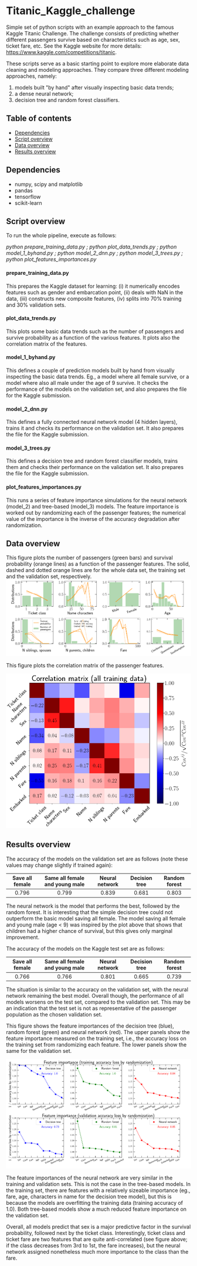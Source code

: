 # Titanic_Kaggle_challenge

Simple set of python scripts with an example approach to the famous Kaggle Titanic Challenge. The challenge consists of predicting whether different passengers survive based on characteristics such as age, sex, ticket fare, etc. See the Kaggle website for more details: https://www.kaggle.com/competitions/titanic.

These scripts serve as a basic starting point to explore more elaborate data cleaning and modeling approaches. They compare three different modeling approaches, namely: 

1. models built "by hand" after visually inspecting basic data trends; 
2. a dense neural network;
3. decision tree and random forest classifiers.

## Table of contents
- [Dependencies](#dependencies)
- [Script overview](#script-overview)
- [Data overview](#data-overview)
- [Results overview](#results-overview)

## Dependencies

- numpy, scipy and matplotlib
- pandas
- tensorflow
- scikit-learn

## Script overview

To run the whole pipeline, execute as follows:

*python prepare_training_data.py ; python plot_data_trends.py ; python model_1_byhand.py ; python model_2_dnn.py ; python model_3_trees.py ; python plot_features_importances.py*

#### prepare_training_data.py
This prepares the Kaggle dataset for learning: (i) it numerically encodes features such as gender and embarcation point, (ii) deals with NaN in the data, (iii) constructs new composite features, (iv) splits into 70% training and 30% validation sets.

#### plot_data_trends.py
This plots some basic data trends such as the number of passengers and survive probability as a function of the various features. It plots also the correlation matrix of the features.

#### model_1_byhand.py
This defines a couple of prediction models built by hand from visually inspecting the basic data trends. Eg., a model where all female survive, or a model where also all male under the age of 9 survive. It checks the performance of the models on the validation set, and also prepares the file for the Kaggle submission.

#### model_2_dnn.py
This defines a fully connected neural network model (4 hidden layers), trains it and checks its performance on the validation set. It also prepares the file for the Kaggle submission.

#### model_3_trees.py
This defines a decision tree and random forest classifier models, trains them and checks their performance on the validation set. It also prepares the file for the Kaggle submission.

#### plot_features_importances.py
This runs a series of feature importance simulations for the neural network (model_2) and tree-based (model_3) models. The feature importance is worked out by randomizing each of the passenger features; the numerical value of the importance is the inverse of the accuracy degradation after randomization.

## Data overview

This figure plots the number of passengers (green bars) and survival probability (orange lines) as a function of the passenger features. The solid, dashed and dotted orange lines are for the whole data set, the training set and the validation set, respectively.
![](./fig_store/fig_data_trends_distributions.png)

This figure plots the correlation matrix of the passenger features.

![](./fig_store/fig_data_trends_covariance.png)

## Results overview

The accuracy of the models on the validation set are as follows (note these values may change slightly if trained again):

| Save all female | Same all female and young male | Neural network | Decision tree | Random forest|
| :-------------: | :----------------------------: | :------------: | :-----------: | :----------: |
|      0.796      |              0.799             |      0.839     |     0.681     |     0.803    |  

The neural network is the model that performs the best, followed by the random forest. It is interesting that the simple decision tree could not outperform the basic model saving all female. The model saving all female and young male (age < 9) was inspired by the plot above that shows that children had a higher chance of survival, but this gives only marginal improvement.

The accuracy of the models on the Kaggle test set are as follows:

| Save all female | Same all female and young male | Neural network | Decision tree | Random forest|
| :-------------: | :----------------------------: | :------------: | :-----------: | :----------: |
|      0.766      |              0.766             |      0.801     |     0.665     |     0.739    |  

The situation is similar to the accuracy on the validation set, with the neural network remaining the best model. Overall though, the performance of all models worsens on the test set, compared to the validation set. This may be an indication that the test set is not as representative of the passenger population as the chosen validation set. 

This figure shows the feature importances of the decision tree (blue), random forest (green) and neural network (red). The upper panels show the feature importance measured on the training set, i.e., the accuracy loss on the training set from randomizing each feature. The lower panels show the same for the validation set.

![](./fig_store/fig_feature_importances.png)

The feature importances of the neural network are very similar in the training and validation sets. This is not the case in the tree-based models. In the training set, there are features with a relatively sizeable importance (eg., fare, age, characters in name for the decision tree model), but this is because the models are overfitting the training data (training accuracy of 1.0). Both tree-based models show a much reduced feature importance on the validation set.

Overall, all models predict that sex is a major predictive factor in the survival probability, followed next by the ticket class. Interestingly, ticket class and ticket fare are two features that are quite anti-correlated (see figure above; if the class decreases from 3rd to 1st, the fare increases), but the neural network assigned nonetheless much more importance to the class than the fare.
